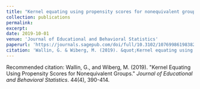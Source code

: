 ```yaml
---
title: "Kernel equating using propensity scores for nonequivalent groups"
collection: publications
permalink: 
excerpt:
date: 2019-10-01
venue: 'Journal of Educational and Behavioral Statistics'
paperurl: 'https://journals.sagepub.com/doi/full/10.3102/1076998619838226'
citation: 'Wallin, G. & Wiberg, M. (2019). &quot;Kernel equating using propensity scores for nonequivalent groups.&quot; <i>Journal of Educational and Behavioral Statistics</i>, 44(4), 390-414.'
---
```

Recommended citation: Wallin, G., and Wiberg, M. (2019). "Kernel Equating Using Propensity Scores for Nonequivalent Groups." <i>Journal of Educational and Behavioral Statistics</i>. 44(4), 390-414.

